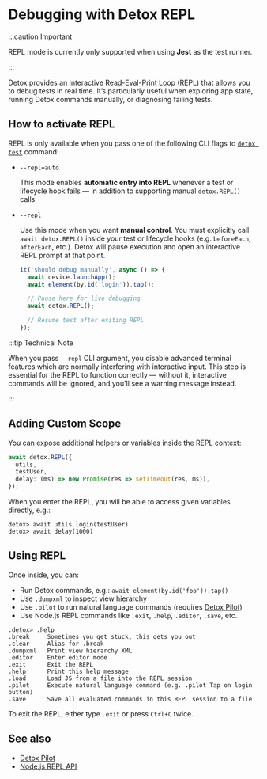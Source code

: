 # Debugging with Detox REPL

:::caution Important

REPL mode is currently only supported when using **Jest** as the test runner.

:::

Detox provides an interactive Read-Eval-Print Loop (REPL) that allows you to debug tests in real time. It’s particularly useful when exploring app state, running Detox commands manually, or diagnosing failing tests.

## How to activate REPL

REPL is only available when you pass one of the following CLI flags to [`detox test`](../cli/test.md) command:

- `--repl=auto`

  This mode enables **automatic entry into REPL** whenever a test or lifecycle hook fails — in addition to supporting manual `detox.REPL()` calls.

- `--repl`

  Use this mode when you want **manual control**. You must explicitly call `await detox.REPL()` inside your test or lifecycle hooks (e.g. `beforeEach`, `afterEach`, etc.). Detox will pause execution and open an interactive REPL prompt at that point.

  ```ts
  it('should debug manually', async () => {
    await device.launchApp();
    await element(by.id('login')).tap();

    // Pause here for live debugging
    await detox.REPL();

    // Resume test after exiting REPL
  });
  ```

:::tip Technical Note

When you pass `--repl` CLI argument, you disable advanced terminal features which are normally interfering with interactive input. This step is essential for the REPL to function correctly — without it, interactive commands will be ignored, and you'll see a warning message instead.

:::

## Adding Custom Scope

You can expose additional helpers or variables inside the REPL context:

```ts
await detox.REPL({
  utils,
  testUser,
  delay: (ms) => new Promise(res => setTimeout(res, ms)),
});
```

When you enter the REPL, you will be able to access given variables directly, e.g.:

```text
detox> await utils.login(testUser)
detox> await delay(1000)
```

## Using REPL

Once inside, you can:

- Run Detox commands, e.g.: `await element(by.id('foo')).tap()`
- Use `.dumpxml` to inspect view hierarchy
- Use `.pilot` to run natural language commands (requires [Detox Pilot](../pilot/testing-with-pilot.md))
- Use Node.js REPL commands like `.exit`, `.help`, `.editor`, `.save`, etc.

```text
.detox> .help
.break     Sometimes you get stuck, this gets you out
.clear     Alias for .break
.dumpxml   Print view hierarchy XML
.editor    Enter editor mode
.exit      Exit the REPL
.help      Print this help message
.load      Load JS from a file into the REPL session
.pilot     Execute natural language command (e.g. .pilot Tap on login button)
.save      Save all evaluated commands in this REPL session to a file
```

To exit the REPL, either type `.exit` or press `Ctrl+C` twice.

## See also

- [Detox Pilot](../pilot/testing-with-pilot.md)
- [Node.js REPL API](https://nodejs.org/api/repl.html)
